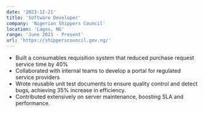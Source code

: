 ```yaml
---
date: '2023-12-21'
title: 'Software Developer'
company: 'Nigerian Shippers Council'
location: 'Lagos, NG'
range: 'June 2023 - Present'
url: 'https://shipperscouncil.gov.ng/'
---
```


- Built a consumables requisition system that reduced purchase request service time by 40%
- Collaborated with internal teams to develop a portal for regulated service providers
- Wrote reusable unit test documents to ensure quality control and detect bugs, achieving 35% increase in efficiency.
- Contributed extensively on server maintenance, boosting SLA and performance.

